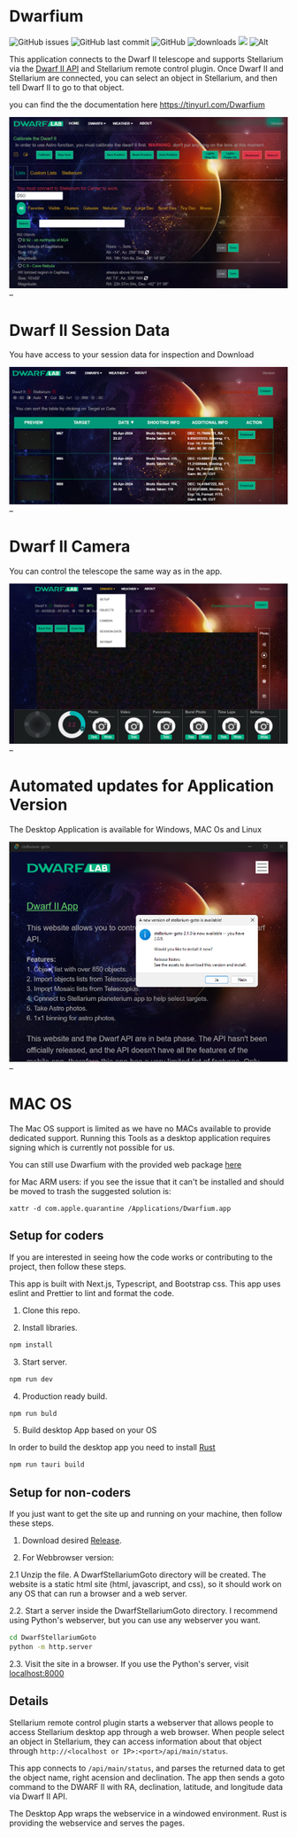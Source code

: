 # Dwarfium
![GitHub issues](https://img.shields.io/github/issues/stevejcl/dwarfii-stellarium-goto)
![GitHub last commit](https://img.shields.io/github/last-commit/stevejcl/dwarfii-stellarium-goto)
![GitHub](https://img.shields.io/github/license/stevejcl/dwarfii-stellarium-goto)
![downloads](https://img.shields.io/github/downloads/stevejcl/dwarfii-stellarium-goto/total.svg)
[![](https://dcbadge.vercel.app/api/server/5vFWbsXDfv)](https://discord.gg/5vFWbsXDfv)
![Alt](https://repobeats.axiom.co/api/embed/14963aa4fc5307591a6e387817c1dedf75d7e8f9.svg "Repobeats analytics image")


This application connects to the Dwarf II telescope and supports Stellarium via the [Dwarf II API](https://hj433clxpv.feishu.cn/docx/MiRidJmKOobM2SxZRVGcPCVknQg) and Stellarium remote control plugin. Once Dwarf II and Stellarium are connected, you can select an object in Stellarium, and then tell Dwarf II to go to that object.

you can find the the documentation here
https://tinyurl.com/Dwarfium

![screenshot of Stellarium and app](images/ScreenShot.png) –

# Dwarf II Session Data

You have access to your session data for inspection and Download

![screenshot of session data](images/session-data.png) –

# Dwarf II Camera

You can control the telescope the same way as in the app.

![screenshot of session data](images/camera.png) –

# Automated updates for Application Version

The Desktop Application is available for Windows, MAC Os and Linux

![screenshot of session data](images/updates.png) –

# MAC OS

The Mac OS support is limited as we have no MACs available to provide dedicated support.
Running this Tools as a desktop application requires signing which is currently not possible for us.

You can still use Dwarfium with the provided web package [here](https://github.com/stevejcl/dwarfii-stellarium-goto/releases)

for Mac ARM users:
if you see the issue that it can't be installed and should be moved to trash the suggested solution is:

```
xattr -d com.apple.quarantine /Applications/Dwarfium.app
```

## Setup for coders

If you are interested in seeing how the code works or contributing to the project, then follow these steps.

This app is built with Next.js, Typescript, and Bootstrap css. This app uses eslint and Prettier to lint and format the code.

1. Clone this repo.

2. Install libraries.

```bash
npm install
```

3. Start server.

```bash
npm run dev
```

4. Production ready build.

```bash
npm run buld
```

5. Build desktop App based on your OS

In order to build the desktop app you need to install [Rust](https://www.rust-lang.org/learn/get-started)

```bash
npm run tauri build
```

## Setup for non-coders

If you just want to get the site up and running on your machine, then follow these steps.

1. Download desired [Release](https://github.com/stevejcl/dwarfii-stellarium-goto/releases).

2. For Webbrowser version:

2.1 Unzip the file. A DwarfStellariumGoto directory will be created. The website is a static html site (html, javascript, and css), so it should work on any OS that can run a browser and a web server.

2.2. Start a server inside the DwarfStellariumGoto directory. I recommend using Python's webserver, but you can use any webserver you want.

```bash
cd DwarfStellariumGoto
python -m http.server
```

2.3. Visit the site in a browser. If you use the Python's server, visit [localhost:8000](http://localhost:8000/)

## Details

Stellarium remote control plugin starts a webserver that allows people to access Stellarium desktop app through a web browser. When people select an object in Stellarium, they can access information about that object through `http://<localhost or IP>:<port>/api/main/status`.

This app connects to `/api/main/status`, and parses the returned data to get the object name, right acension and declination. The app then sends a goto command to the DWARF II with RA, declination, latitude, and longitude data via Dwarf II API.

The Desktop App wraps the webservice in a windowed environment.
Rust is providing the webservice and serves the pages.
